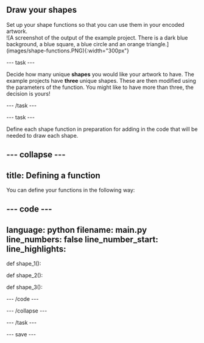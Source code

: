 ## Draw your shapes

<div style="display: flex; flex-wrap: wrap">
<div style="flex-basis: 200px; flex-grow: 1; margin-right: 15px;">
Set up your shape functions so that you can use them in your encoded artwork. 
</div>
<div>
![A screenshot of the output of the example project. There is a dark blue background, a blue square, a blue circle and an orange triangle.](images/shape-functions.PNG){:width="300px"}
</div>
</div>

--- task ---

Decide how many unique **shapes** you would like your artwork to have. The example projects have **three** unique shapes. These are then modified using the parameters of the function. You might like to have more than three, the decision is yours!

--- /task ---

--- task ---

Define each shape function in preparation for adding in the code that will be needed to draw each shape. 

--- collapse ---
---
title: Defining a function
---
You can define your functions in the following way:

--- code ---
---
language: python
filename: main.py
line_numbers: false
line_number_start: 
line_highlights: 
---
def shape_1():
   
def shape_2():

def shape_3():

--- /code ---


--- /collapse ---

--- /task ---


--- save ---
